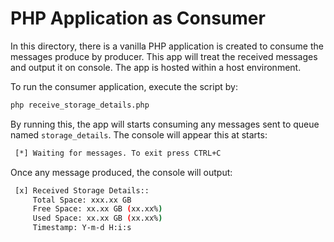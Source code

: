 # PHP Application as Consumer
In this directory, there is a vanilla PHP application is created to consume the messages produce by producer. This app will treat the received messages and output it on console. The app is hosted within a host environment.

To run the consumer application, execute the script by:

```bash
php receive_storage_details.php
```

By running this, the app will starts consuming any messages sent to queue named `storage_details`. The console will appear this at starts:

```bash
 [*] Waiting for messages. To exit press CTRL+C
```

Once any message produced, the console will output:

```bash
 [x] Received Storage Details::
     Total Space: xxx.xx GB
     Free Space: xx.xx GB (xx.xx%)
     Used Space: xx.xx GB (xx.xx%)
     Timestamp: Y-m-d H:i:s
```